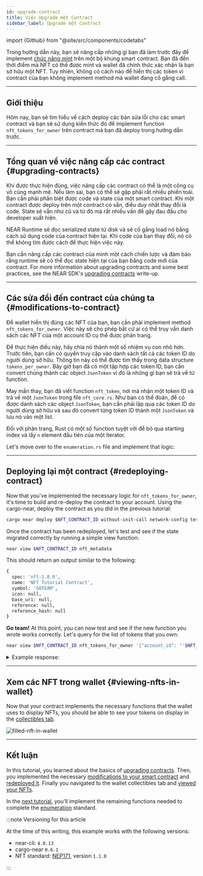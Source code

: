 ```yaml
---
id: upgrade-contract
title: Việc Upgrade một Contract
sidebar_label: Upgrade một Contract
---
```


import {Github} from "@site/src/components/codetabs"

Trong hướng dẫn này, bạn sẽ nâng cấp những gì bạn đã làm trước đây để implement [chức năng mint](/tutorials/nfts/minting) trên một bộ khung smart contract. Bạn đã đến thời điểm mà NFT có thể được mint và wallet đã chính thức xác nhận là bạn sở hữu một NFT. Tuy nhiên, không có cách nào để hiển thị các token vì contract của bạn không implement method mà wallet đang cố gắng call.

---

## Giới thiệu

Hôm nay, bạn sẽ tìm hiểu về cách deploy các bản sửa lỗi cho các smart contract và bạn sẽ sử dụng kiến thức đó để implement function `nft_tokens_for_owner` trên contract mà bạn đã deploy trong hướng dẫn trước.

---

## Tổng quan về việc nâng cấp các contract {#upgrading-contracts}

Khi được thực hiện đúng, việc nâng cấp các contract có thể là một công cụ vô cùng mạnh mẽ. Nếu làm sai, bạn có thể sẽ gặp phải rất nhiều phiền toái. Bạn cần phải phân biệt được code và state của một smart contract. Khi một contract được deploy trên một contract có sẵn, điều duy nhất thay đổi là code. State sẽ vẫn như cũ và từ đó mà rất nhiều vấn đề gây đau đầu cho developer xuất hiện.

NEAR Runtime sẽ đọc serialized state từ disk và sẽ cố gắng load nó bằng cách sử dụng code của contract hiện tại. Khi code của bạn thay đổi, nó có thể không tìm được cách để thực hiện việc này.

Bạn cần nâng cấp các contract của mình một cách chiến lược và đảm bảo rằng runtime sẽ có thể đọc state hiện tại của bạn bằng code mới của contract. For more information about upgrading contracts and some best practices, see the NEAR SDK's [upgrading contracts](/sdk/rust/building/prototyping) write-up.

---

## Các sửa đổi đến contract của chúng ta {#modifications-to-contract}

Để wallet hiển thị đúng các NFT của bạn, bạn cần phải implement method `nft_tokens_for_owner`. Việc này sẽ cho phép bất cứ ai có thể truy vấn danh sách các NFT của một account ID cụ thể được phân trang.

Để thực hiện điều này, hãy chia nó thành một số nhiệm vụ con nhỏ hơn. Trước tiên, bạn cần có quyền truy cập vào danh sách tất cả các token ID do người dùng sở hữu. Thông tin này có thể được tìm thấy trong data structure `tokens_per_owner`. Bây giờ bạn đã có một tập hợp các token ID, bạn cần convert chúng thành các object `JsonToken` vì đó là những gì bạn sẽ trả về từ function.

May mắn thay, bạn đã viết function `nft_token`, nơi mà nhận một token ID và trả về một `JsonToken` trong file `nft_core.rs`. Như bạn có thể đoán, để có được danh sách các object `JsonToken`, bạn cần phải lặp qua các token ID do người dùng sở hữu và sau đó convert từng token ID thành một `JsonToken` và lưu nó vào một list.

Đối với phân trang, Rust có một số function tuyệt vời để bỏ qua starting index và lấy `n` element đầu tiên của một iterator.

Let's move over to the `enumeration.rs` file and implement that logic:

<Github language="rust" start="46" end="75" url="https://github.com/near-examples/nft-tutorial/blob/main/nft-contract-basic/src/enumeration.rs" />

---

## Deploying lại một contract {#redeploying-contract}

Now that you've implemented the necessary logic for `nft_tokens_for_owner`, it's time to build and re-deploy the contract to your account. Using the cargo-near, deploy the contract as you did in the previous tutorial:

```bash
cargo near deploy $NFT_CONTRACT_ID without-init-call network-config testnet sign-with-keychain send
```

Once the contract has been redeployed, let's test and see if the state migrated correctly by running a simple view function:

```bash
near view $NFT_CONTRACT_ID nft_metadata
```

This should return an output similar to the following:

```bash
{
  spec: 'nft-1.0.0',
  name: 'NFT Tutorial Contract',
  symbol: 'GOTEAM',
  icon: null,
  base_uri: null,
  reference: null,
  reference_hash: null
}
```

**Go team!** At this point, you can now test and see if the new function you wrote works correctly. Let's query for the list of tokens that you own:

```bash
near view $NFT_CONTRACT_ID nft_tokens_for_owner '{"account_id": "'$NFT_CONTRACT_ID'", "limit": 5}'
```

<details>
<summary>Example response: </summary>
<p>

```bash
[
  {
    token_id: 'token-1',
    owner_id: 'goteam.examples.testnet',
    metadata: {
      title: 'My Non Fungible Team Token',
      description: 'The Team Most Certainly Goes :)',
      media: 'https://bafybeiftczwrtyr3k7a2k4vutd3amkwsmaqyhrdzlhvpt33dyjivufqusq.ipfs.dweb.link/goteam-gif.gif',
      media_hash: null,
      copies: null,
      issued_at: null,
      expires_at: null,
      starts_at: null,
      updated_at: null,
      extra: null,
      reference: null,
      reference_hash: null
    }
  }
]
```

</p>
</details>

---

## Xem các NFT trong wallet {#viewing-nfts-in-wallet}

Now that your contract implements the necessary functions that the wallet uses to display NFTs, you should be able to see your tokens on display in the [collectibles tab](https://testnet.mynearwallet.com//?tab=collectibles).

![filled-nft-in-wallet](/docs/assets/nfts/filled-nft-in-wallet.png)

---

## Kết luận

In this tutorial, you learned about the basics of [upgrading contracts](#upgrading-contracts). Then, you implemented the necessary [modifications to your smart contract](#modifications-to-contract) and [redeployed it](#redeploying-contract). Finally you navigated to the wallet collectibles tab and [viewed your NFTs](#viewing-nfts-in-wallet).

In the [next tutorial](/tutorials/nfts/enumeration), you'll implement the remaining functions needed to complete the [enumeration](https://nomicon.io/Standards/Tokens/NonFungibleToken/Enumeration) standard.

:::note Versioning for this article

At the time of this writing, this example works with the following versions:

- near-cli: `4.0.13`
- cargo-near `0.6.1`
- NFT standard: [NEP171](https://nomicon.io/Standards/Tokens/NonFungibleToken/Core), version `1.1.0`

:::
